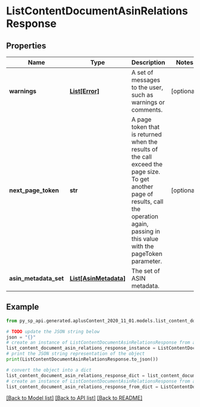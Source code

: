 # ListContentDocumentAsinRelationsResponse


## Properties

Name | Type | Description | Notes
------------ | ------------- | ------------- | -------------
**warnings** | [**List[Error]**](Error.md) | A set of messages to the user, such as warnings or comments. | [optional] 
**next_page_token** | **str** | A page token that is returned when the results of the call exceed the page size. To get another page of results, call the operation again, passing in this value with the pageToken parameter. | [optional] 
**asin_metadata_set** | [**List[AsinMetadata]**](AsinMetadata.md) | The set of ASIN metadata. | 

## Example

```python
from py_sp_api.generated.aplusContent_2020_11_01.models.list_content_document_asin_relations_response import ListContentDocumentAsinRelationsResponse

# TODO update the JSON string below
json = "{}"
# create an instance of ListContentDocumentAsinRelationsResponse from a JSON string
list_content_document_asin_relations_response_instance = ListContentDocumentAsinRelationsResponse.from_json(json)
# print the JSON string representation of the object
print(ListContentDocumentAsinRelationsResponse.to_json())

# convert the object into a dict
list_content_document_asin_relations_response_dict = list_content_document_asin_relations_response_instance.to_dict()
# create an instance of ListContentDocumentAsinRelationsResponse from a dict
list_content_document_asin_relations_response_from_dict = ListContentDocumentAsinRelationsResponse.from_dict(list_content_document_asin_relations_response_dict)
```
[[Back to Model list]](../README.md#documentation-for-models) [[Back to API list]](../README.md#documentation-for-api-endpoints) [[Back to README]](../README.md)


